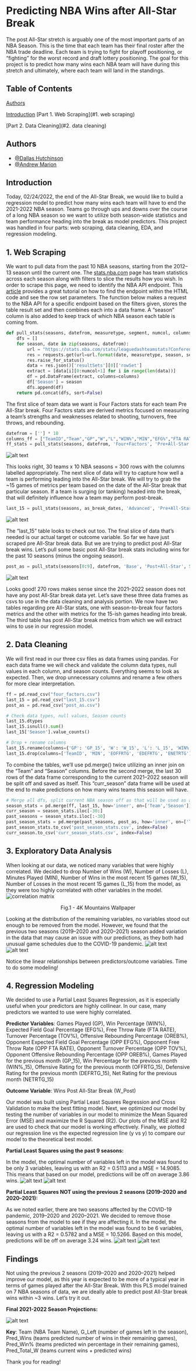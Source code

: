 
# Predicting NBA Wins after All-Star Break

The post All-Star stretch is arguably one of the most important
 parts of an NBA Season. This is the time that each team has their
 final roster after the NBA trade deadline. Each team is trying to
  fight for playoff positioning, or “fighting” for the worst 
  record and draft lottery positioning. The goal for this project
  is to predict how many wins each NBA team will have during this
  stretch and ultimately, where each team will land in the
  standings.


## Table of Contents
[Authors](#authors)

[Introduction](#introduction)
[Part 1. Web Scraping](#1. web scraping)

[Part 2. Data Cleaning](#2. data cleaning)

## Authors

- [@Dallas Hutchinson](https://github.com/dallas-hutch)
- [@Andrew Marion](https://github.com/andrewmarion)


## Introduction
Today, 02/24/2022, the end of the All-Star Break, we would like
to build a regression model to predict how many wins each team
will have to end the 2021-2022 NBA season. Teams go through ups
and downs over the course of a long NBA season so we want to
utilize both season-wide statistics and team performance heading
into the break as model predictors. This project was handled in four
parts: web scraping, data cleaning, EDA, and
regression modeling. 
## 1. Web Scraping

We want to pull data from the past 10 NBA seasons, starting from 
the 2012–13 season until the current one. The [stats.nba.com](https://www.nba.com/stats/)
page has team statistics across each season along with filters to slice 
the results how you wish. In order to scrape this page, we need to
identify the NBA API endpoint. This [article](https://jedong.medium.com/using-python-to-scrape-nba-individual-player-stats-in-less-than-20-lines-44b149e21434) 
provides a great tutorial on how to find the endpoint within the HTML code 
and see the row set parameters. The function below makes a request 
to the NBA API for a specific endpoint based on the filters given, 
stores the table result set and then combines each into a data frame. 
A “season” column is also added to keep track of which NBA season 
each table is coming from.
```python
def pull_stats(seasons, datefrom, measuretype, segment, numcol, columns):
    dfs = []
    for season, date in zip(seasons, datefrom):
        url = "https://stats.nba.com/stats/leaguedashteamstats?Conference=&DateFrom={}&DateTo=&Division=&GameScope=&GameSegment=&LastNGames=0&LeagueID=00&Location=&MeasureType={}&Month=0&OpponentTeamID=0&Outcome=&PORound=0&PaceAdjust=N&PerMode=PerGame&Period=0&PlayerExperience=&PlayerPosition=&PlusMinus=N&Rank=N&Season={}&SeasonSegment={}&SeasonType=Regular+Season&ShotClockRange=&StarterBench=&TeamID=0&TwoWay=0&VsConference=&VsDivision="
        res = requests.get(url=url.format(date, measuretype, season, segment), headers=headers)
        res.raise_for_status()
        data = res.json()['resultSets'][0]['rowSet']
        extract = [data[i][0:numcol+1] for i in range(len(data))]
        df = pd.DataFrame(extract, columns=columns)
        df['Season'] = season
        dfs.append(df)
    return pd.concat(dfs, sort=False)
```
The first slice of team data we want is Four Factors stats for each 
team Pre All-Star break. Four Factors stats are derived metrics 
focused on measuring a team’s strengths and weaknesses related to 
shooting, turnovers, free throws, and rebounding.
```python
datefrom = [''] * 10
columns_ff = ["TeamID","Team","GP","W","L","WIN%","MIN","EFG%","FTA RATE","TOV%","OREB%","OPP EFG%","OPP FTA RATE","OPP TOV%","OPP OREB%"]
ff_stats = pull_stats(seasons, datefrom, 'Four+Factors', 'Pre+All-Star', 14, columns_ff)
```
![alt text](https://github.com/dallas-hutch/NBA-Wins-Prediction/blob/main/images/ff_table.png)

This looks right, 30 teams x 10 NBA seasons = 300 rows with the 
columns labelled appropriately. The next slice of data will try to 
capture how well a team is performing leading into the All-Star 
break. We will try to grab the ~15 games of metrics per team based 
on the date of the All-Star break that particular season. If a team 
is surging (or tanking) headed into the break, that will definitely 
influence how a team may perform post-break.
```python
last_15 = pull_stats(seasons, as_break_dates, 'Advanced', 'Pre+All-Star', 12, columns_last15)
```
![alt text](https://github.com/dallas-hutch/NBA-Wins-Prediction/blob/main/images/last15_table.png)

The “last_15” table looks to check out too. The final slice of data 
that’s needed is our actual target or outcome variable. So far we 
have just scraped pre All-Star break data. But we are trying to 
predict post All-Star break wins. Let’s pull some basic post 
All-Star break stats including wins for the past 10 seasons 
(minus the ongoing season).
```python
post_as = pull_stats(seasons[0:9], datefrom, 'Base', 'Post+All-Star', 5, columns_post_as)
```
![alt text](https://github.com/dallas-hutch/NBA-Wins-Prediction/blob/main/images/post_as_table.png)

Looks good! 270 rows makes sense since the 2021–2022 season does 
not have any post All-Star break data yet. Let’s save these three 
data frames as csvs to use in the data cleaning and analysis portion. 
We now have two tables regarding pre All-Star stats, one with 
season-to-break four factors metrics and the other with metrics for 
the 15-ish games heading into break. The third table has post All-Star 
break metrics from which we will extract wins to use in our 
regression model.
## 2. Data Cleaning

We will first read in our three csv files as data frames using 
pandas. For each data frame we will check and validate the column 
data types, null values in each column, and season counts. 
Everything seems to look as expected. Then, we drop unnecessary 
columns and rename a few others for more clear interpretation.
```python
ff = pd.read_csv("four_factors.csv")
last_15 = pd.read_csv("last_15.csv")
post_as = pd.read_csv("post_as.csv")

# Check data types, null values, Season counts
last_15.dtypes
last_15.isnull().sum()
last_15['Season'].value_counts()

# Drop + rename columns
last_15.rename(columns={'GP': 'GP_15', 'W': 'W_15', 'L': 'L_15', 'WIN%': 'WIN%_15'}, inplace=True)
last_15.drop(columns=['TeamID', 'MIN', 'EOFFRTG', 'EDEFRTG', 'ENETRTG'], inplace=True)
```
To combine the tables, we’ll use pd.merge() twice utilizing an 
inner join on the “Team” and “Season” columns. Before the second 
merge, the last 30 rows of the data frame corresponding to the 
current 2021–2022 season will be split off and saved as itself. 
This “curr_season” data frame will be used at the end to make 
predictions on how many wins teams this season will have.
```python
# Merge all dfs, split current NBA season off as that will be used as a test case
season_stats = pd.merge(ff, last_15, how='inner', on=['Team','Season'])
curr_season = season_stats.iloc[-30:]
past_seasons = season_stats.iloc[:-30]
past_season_stats = pd.merge(past_seasons, post_as, how='inner', on=['Team', 'Season'])
past_season_stats.to_csv('past_season_stats.csv', index=False)
curr_season.to_csv('curr_season_stats.csv', index=False)
```
## 3. Exploratory Data Analysis

When looking at our data, we noticed many variables that were highly 
correlated. We decided to drop Number of Wins (W), Number of 
Losses (L), Minutes Played (MIN), Number of Wins in the most 
recent 15 games (W_15), Number of Losses in the most recent 15 
games (L_15) from the model, as they were too highly correlated 
with other variables in the model.
![correlation matrix](https://github.com/dallas-hutch/NBA-Wins-Prediction/blob/main/images/corr_matrix.png)
<p align = "center">
Fig.1 - 4K Mountains Wallpaper
</p>

Looking at the distribution of the remaining variables, no variables 
stood out enough to be removed from the model. However, we found 
that the previous two seasons (2019–2020 and 2020–2021) season 
added variation in the data that may cause an issue with our 
predictions, as they both had unusual game schedules due to the 
COVID-19 pandemic.
![alt text](https://github.com/dallas-hutch/NBA-Wins-Prediction/blob/main/images/pairplot.png)
![alt text](https://github.com/dallas-hutch/NBA-Wins-Prediction/blob/main/images/pairplot2.png)

Notice the linear relationships between predictors/outcome variables. Time to do some modeling!
## 4. Regression Modeling

We decided to use a Partial Least Squares Regression, as it is 
especially useful when your predictors are highly collinear. In our 
case, many predictors we wanted to use were highly correlated.

__Predictor Variables__: Games Played (GP), Win Percentage (WIN%), 
Expected Field Goal Percentage (EFG%), Free Throw Rate (FTA RATE), 
Turnover Percentage (TOV%), Offensive Rebounding Percentage (OREB%), 
Opponent Expected Field Goal Percentage (OPP EFG%), 
Opponent Free Throw Rate (OPP FTA RATE), Opponent 
Turnover Percentage (OPP TOV%), Opponent Offensive Rebounding 
Percentage (OPP OREB%), Games Played for the previous 
month (GP_15), Win Percentage for the previous month (WIN%_15), 
Offensive Rating for the previous month (OFFRTG_15), 
Defensive Rating for the previous month (DEFRTG_15), 
Net Rating for the previous month (NETRTG_15)

__Outcome Variable__: Wins Post All-Star Break (W_Post)

Our model was built using Partial Least Squares Regression and 
Cross Validation to make the best fitting model. Next, we optimized 
our model by testing the number of variables in our model to 
minimize the Mean Squared Error (MSE) and maximize the R Squared 
(R2). Our plots of the MSE and R2 are used to check that our model 
is working effectively. Finally, we plotted our regression line vs 
the expected regression line (y vs y) to compare our model to the 
theoretical best model.

**Partial Least Squares using the past 9 seasons:**

In the model, the optimal number of variables left in the model was 
found to be only 3 variables, leaving us with an R2 = 0.5113 and 
a MSE = 14.9085. This means that based on our model, predictions 
will be off on average 3.86 wins.
![alt text](https://github.com/dallas-hutch/NBA-Wins-Prediction/blob/main/images/r2_mse_plots.png)
![alt text](https://github.com/dallas-hutch/NBA-Wins-Prediction/blob/main/images/r2_mse_rpd_plot.png)

**Partial Least Squares NOT using the previous 2 seasons 
(2019–2020 and 2020–2021):**

As we noted earlier, there are two seasons affected by the COVID-19 
pandemic, 2019–2020 and 2020–2021. We decided to remove those 
seasons from the model to see if they are affecting it.
In the model, the optimal number of variables left in the model was 
found to be 6 variables, leaving us with a R2 = 0.5782 and a 
MSE = 10.5266. Based on this model, predictions will be off on 
average 3.24 wins.
![alt text](https://github.com/dallas-hutch/NBA-Wins-Prediction/blob/main/images/optimize_r2_mse.png)
![alt text](https://github.com/dallas-hutch/NBA-Wins-Prediction/blob/main/images/optimize_r2_mse_rpd.png)

## Findings

Not using the previous 2 seasons (2019–2020 and 2020–2021) 
helped improve our model, as this year is expected to be more of a 
typical year in terms of games played after the All-Star Break. 
With this PLS model trained on 7 NBA seasons of data, we are 
ideally able to predict post All-Star break wins within ~3 wins. 
Let’s try it out.

**Final 2021-2022 Season Projections:**

![alt text](https://github.com/dallas-hutch/NBA-Wins-Prediction/blob/main/images/final_predictions.png)

__Key__: Team (NBA Team Name), G_Left (number of games left in the 
season), Pred_Wins (teams predicted number of wins in their 
remaining games), Pred_Win% (teams predicted win percentage in 
their remaining games), Pred_Total_W (teams current wins + predicted 
wins)

Thank you for reading!
